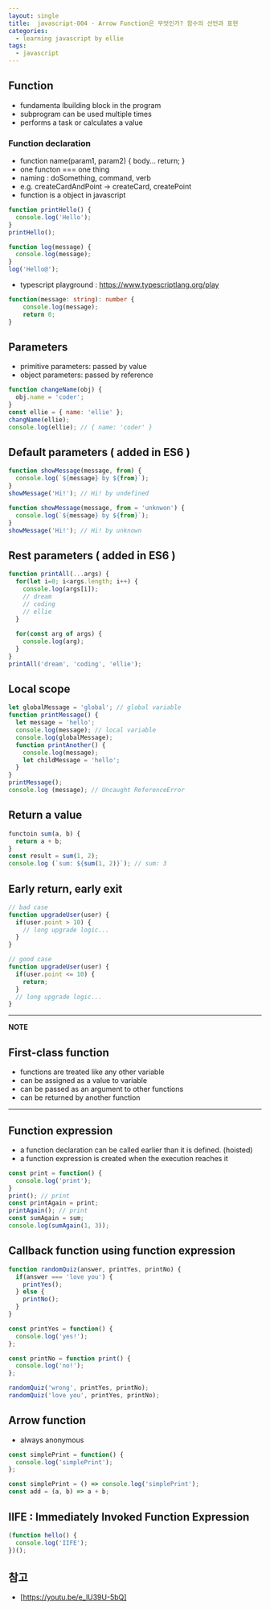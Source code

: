```yaml
---
layout: single
title:  javascript-004 - Arrow Function은 무엇인가? 함수의 선언과 표현
categories: 
  - learning javascript by ellie
tags: 
  - javascript
---
```


## Function

- fundamenta lbuilding block in the program
- subprogram can be used multiple times
- performs a task or calculates a value

### Function declaration

- function name(param1, param2) { body... return; }
- one functon === one thing
- naming : doSomething, command, verb
- e.g. createCardAndPoint -> createCard, createPoint
- function is a object in javascript

```javascript
function printHello() {
  console.log('Hello');
}
printHello();

function log(message) {
  console.log(message);
}
log('Hello@');
```

- typescript playground : https://www.typescriptlang.org/play


```typescript
function(message: string): number {
    console.log(message);
    return 0;
}
```

## Parameters

- primitive parameters: passed by value
- object parameters: passed by reference

```javascript
function changeName(obj) {
  obj.name = 'coder';
}
const ellie = { name: 'ellie' };
changName(ellie);
console.log(ellie); // { name: 'coder' }
```

## Default parameters ( added in ES6 )

```javascript
function showMessage(message, from) {
  console.log(`${message} by ${from}`);
}
showMessage('Hi!'); // Hi! by undefined

function showMessage(message, from = 'unknwon') {
  console.log(`${message} by ${from}`);
}
showMessage('Hi!'); // Hi! by unknown
```

## Rest parameters ( added in ES6 )

```javascript
function printAll(...args) {
  for(let i=0; i<args.length; i++) {
    console.log(args[i]);
    // dream
    // coding
    // ellie
  }
  
  for(const arg of args) {
    console.log(arg);
  }
}
printAll('dream', 'coding', 'ellie');
```

## Local scope

```javascript
let globalMessage = 'global'; // global variable
function printMessage() {
  let message = 'hello';
  console.log(message); // local variable
  console.log(globalMessage); 
  function printAnother() {
    console.log(message);
    let childMessage = 'hello';
  }
}
printMessage();
console.log (message); // Uncaught ReferenceError
```

## Return a value

```javascript
functoin sum(a, b) {
  return a + b;
}
const result = sum(1, 2);
console.log (`sum: ${sum(1, 2)}`); // sum: 3
```

## Early return, early exit

```javascript
// bad case
function upgradeUser(user) {
  if(user.point > 10) {
    // long upgrade logic...
  }
}

// good case
function upgradeUser(user) {
  if(user.point <= 10) {
    return;
  }
  // long upgrade logic...
}
```

---

**NOTE**

## First-class function
- functions are treated like any other variable
- can be assigned as a value to variable
- can be passed as an argument to other functions
- can be returned by another function

---

## Function expression

- a function declaration can be called earlier than it is defined. (hoisted)
- a function expression is created when the execution reaches it

```javascript
const print = function() {
  console.log('print');
}
print(); // print
const printAgain = print;
printAgain(); // print
const sumAgain = sum;
console.log(sumAgain(1, 3));
```

## Callback function using function expression

```javascript
function randomQuiz(answer, printYes, printNo) {
  if(answer === 'love you') {
    printYes();
  } else {
    printNo();
  }
}

const printYes = function() {
  console.log('yes!');
};

const printNo = function print() {
  console.log('no!');
};

randomQuiz('wrong', printYes, printNo);
randomQuiz('love you', printYes, printNo);
```

## Arrow function

- always anonymous

```javascript
const simplePrint = function() {
  console.log('simplePrint');
};

const simplePrint = () => console.log('simplePrint');
const add = (a, b) => a + b;
```

## IIFE : Immediately Invoked Function Expression

```javascript
(function hello() {
  console.log('IIFE');
})();
```

## 참고
- [https://youtu.be/e_lU39U-5bQ]